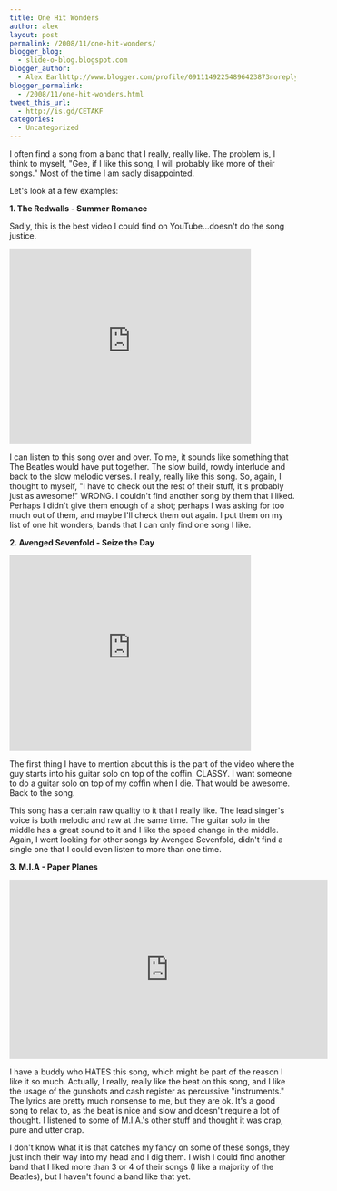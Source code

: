 ```yaml
---
title: One Hit Wonders
author: alex
layout: post
permalink: /2008/11/one-hit-wonders/
blogger_blog:
  - slide-o-blog.blogspot.com
blogger_author:
  - Alex Earlhttp://www.blogger.com/profile/09111492254896423873noreply@blogger.com
blogger_permalink:
  - /2008/11/one-hit-wonders.html
tweet_this_url:
  - http://is.gd/CETAKF
categories:
  - Uncategorized
---
```

I often find a song from a band that I really, really like. The problem is, I think to myself, "Gee, if I like this song, I will probably like more of their songs." Most of the time I am sadly disappointed.

Let's look at a few examples:

**1. The Redwalls - Summer Romance**

Sadly, this is the best video I could find on YouTube...doesn't do the song justice.

<object width="425" height="344"><param name="movie" value="http://www.youtube.com/v/D9LT8HDELoM&hl=en&fs=1"></param><param name="allowFullScreen" value="true"></param><param name="allowscriptaccess" value="always"></param><embed src="http://www.youtube.com/v/D9LT8HDELoM&hl=en&fs=1" type="application/x-shockwave-flash" allowscriptaccess="always" allowfullscreen="true" width="425" height="344"></embed></object>

I can listen to this song over and over. To me, it sounds like something that The Beatles would have put together. The slow build, rowdy interlude and back to the slow melodic verses. I really, really like this song. So, again, I thought to myself, "I have to check out the rest of their stuff, it's probably just as awesome!" WRONG. I couldn't find another song by them that I liked. Perhaps I didn't give them enough of a shot; perhaps I was asking for too much out of them, and maybe I'll check them out again. I put them on my list of one hit wonders; bands that I can only find one song I like.

**2. Avenged Sevenfold - Seize the Day**

<object width="425" height="344"><param name="movie" value="http://www.youtube.com/v/HZqxl57PeL8&hl=en&fs=1"></param><param name="allowFullScreen" value="true"></param><param name="allowscriptaccess" value="always"></param><embed src="http://www.youtube.com/v/HZqxl57PeL8&hl=en&fs=1" type="application/x-shockwave-flash" allowscriptaccess="always" allowfullscreen="true" width="425" height="344"></embed></object>

The first thing I have to mention about this is the part of the video where the guy starts into his guitar solo on top of the coffin. CLASSY. I want someone to do a guitar solo on top of my coffin when I die. That would be awesome. Back to the song.

This song has a certain raw quality to it that I really like. The lead singer's voice is both melodic and raw at the same time. The guitar solo in the middle has a great sound to it and I like the speed change in the middle. Again, I went looking for other songs by Avenged Sevenfold, didn't find a single one that I could even listen to more than one time.

**3. M.I.A - Paper Planes**

<iframe width="560" height="315" src="https://www.youtube.com/embed/ewRjZoRtu0Y" frameborder="0" allowfullscreen></iframe>

I have a buddy who HATES this song, which might be part of the reason I like it so much. Actually, I really, really like the beat on this song, and I like the usage of the gunshots and cash register as percussive "instruments." The lyrics are pretty much nonsense to me, but they are ok. It's a good song to relax to, as the beat is nice and slow and doesn't require a lot of thought. I listened to some of M.I.A.'s other stuff and thought it was crap, pure and utter crap.

I don't know what it is that catches my fancy on some of these songs, they just inch their way into my head and I dig them. I wish I could find another band that I liked more than 3 or 4 of their songs (I like a majority of the Beatles), but I haven't found a band like that yet.

